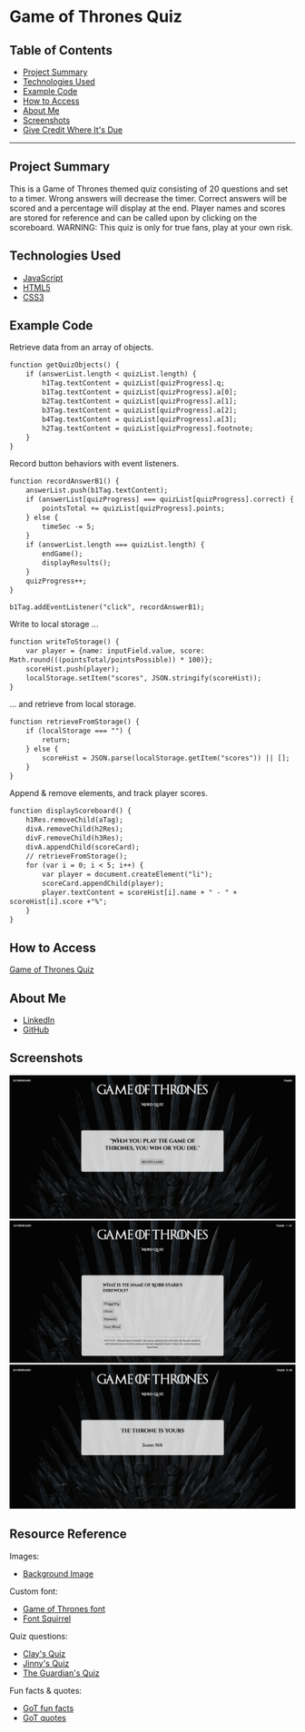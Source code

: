 # Game of Thrones Quiz

## Table of Contents
* [Project Summary](##project-summary)
* [Technologies Used](##technologies-used)
* [Example Code](##example-code)
* [How to Access](##how-to-access)
* [About Me](##about-me)
* [Screenshots](##screenshots)
* [Give Credit Where It's Due](##resource-reference)
---

## Project Summary
This is a Game of Thrones themed quiz consisting of 20 questions and set to a timer. Wrong answers will decrease the timer. Correct answers will be scored and a percentage will display at the end. Player names and scores are stored for reference and can be called upon by clicking on the scoreboard. WARNING: This quiz is only for true fans, play at your own risk.

## Technologies Used
* [JavaScript](https://developer.mozilla.org/en-US/docs/Web/JavaScript)
* [HTML5](https://developer.mozilla.org/en-US/docs/Web/Guide/HTML/HTML5)
* [CSS3](https://developer.mozilla.org/en-US/docs/Archive/CSS3)

## Example Code
Retrieve data from an array of objects.
```
function getQuizObjects() {
    if (answerList.length < quizList.length) {
        h1Tag.textContent = quizList[quizProgress].q;
        b1Tag.textContent = quizList[quizProgress].a[0];
        b2Tag.textContent = quizList[quizProgress].a[1];
        b3Tag.textContent = quizList[quizProgress].a[2];
        b4Tag.textContent = quizList[quizProgress].a[3];
        h2Tag.textContent = quizList[quizProgress].footnote;
    }
}
```
Record button behaviors with event listeners.
```
function recordAnswerB1() {
    answerList.push(b1Tag.textContent);
    if (answerList[quizProgress] === quizList[quizProgress].correct) {
        pointsTotal += quizList[quizProgress].points;
    } else {
        timeSec -= 5;
    }
    if (answerList.length === quizList.length) {
        endGame();
        displayResults();
    }
    quizProgress++;
}
```
```
b1Tag.addEventListener("click", recordAnswerB1);
```
Write to local storage ...
```
function writeToStorage() {
    var player = {name: inputField.value, score: Math.round(((pointsTotal/pointsPossible)) * 100)};
    scoreHist.push(player);
    localStorage.setItem("scores", JSON.stringify(scoreHist));
}
```
... and retrieve from local storage.
```
function retrieveFromStorage() {
    if (localStorage === "") {
        return;
    } else {
        scoreHist = JSON.parse(localStorage.getItem("scores")) || [];
    }
}
```
Append & remove elements, and track player scores.
```
function displayScoreboard() {
    h1Res.removeChild(aTag);
    divA.removeChild(h2Res);
    divF.removeChild(h3Res);
    divA.appendChild(scoreCard);
    // retrieveFromStorage();
    for (var i = 0; i < 5; i++) {
        var player = document.createElement("li");
        scoreCard.appendChild(player);
        player.textContent = scoreHist[i].name + " - " + scoreHist[i].score +"%";
    }
}
```


## How to Access
[Game of Thrones Quiz](https://profjjk.github.io/code-quiz/)

## About Me
* [LinkedIn](www.linkedin.com/in/the-real-jordan-kelly)
* [GitHub](https://github.com/profjjk)

## Screenshots
![Welcome Screen](img/welcome-screen.png)
![Question Screen](img/question-screen.png)
![Result Screen](img/result-screen.png)

## Resource Reference
Images:
* [Background Image](https://media1.popsugar-assets.com/files/thumbor/RULArzi8uqr7dtQN78pzJIG1MBc/fit-in/2048xorig/filters:format_auto-!!-:strip_icc-!!-/2020/04/08/960/n/1922507/c39129f5495d5fb5_game_of_thrones/i/Game-Thrones-Zoom-Background.jpg)

Custom font:
* [Game of Thrones font](https://fontmeme.com/fonts/game-of-thrones-font/)
* [Font Squirrel](https://www.fontsquirrel.com/)

Quiz questions:
* [Clay's Quiz](https://www.allthetests.com/tests-for-the-real-fan/books-quizzes/other-books/quiz31/1418776957/game-of-thrones-book-1-5-quiz)
* [Jinny's Quiz](https://www.goodreads.com/quizzes/9484-a-song-of-ice-and-fire-quiz)
* [The Guardian's Quiz](https://www.theguardian.com/tv-and-radio/quiz/2015/apr/11/game-of-thrones-quiz)

Fun facts & quotes:
* [GoT fun facts](https://www.boredpanda.com/game-of-thrones-facts/?utm_source=google&utm_medium=organic&utm_campaign=organic)
* [GoT quotes](https://reedsy.com/discovery/blog/best-game-of-thrones-quotes)